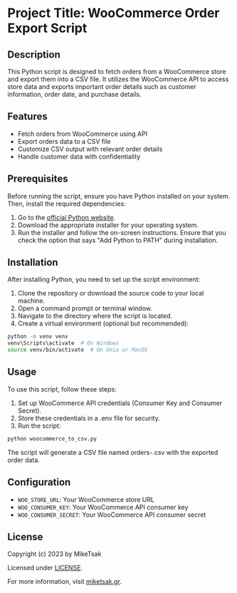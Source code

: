 # Project Title: WooCommerce Order Export Script

## Description
This Python script is designed to fetch orders from a WooCommerce store and export them into a CSV file. It utilizes the WooCommerce API to access store data and exports important order details such as customer information, order date, and purchase details.

## Features
- Fetch orders from WooCommerce using API
- Export orders data to a CSV file
- Customize CSV output with relevant order details
- Handle customer data with confidentiality

## Prerequisites

Before running the script, ensure you have Python installed on your system. Then, install the required dependencies:

1. Go to the [official Python website](https://www.python.org/downloads/).
2. Download the appropriate installer for your operating system.
3. Run the installer and follow the on-screen instructions. Ensure that you check the option that says "Add Python to PATH" during installation.


## Installation

After installing Python, you need to set up the script environment:

1. Clone the repository or download the source code to your local machine.
2. Open a command prompt or terminal window.
3. Navigate to the directory where the script is located.
4. Create a virtual environment (optional but recommended):

```bash
python -m venv venv
venv\Scripts\activate  # On Windows
source venv/bin/activate  # On Unix or MacOS
```

## Usage

To use this script, follow these steps:
1. Set up WooCommerce API credentials (Consumer Key and Consumer Secret).
2. Store these credentials in a .env file for security.
3. Run the script:

```bash
python woocommerce_to_csv.py
```

The script will generate a CSV file named orders-<date-time>.csv with the exported order data.

## Configuration

- `WOO_STORE_URL`: Your WooCommerce store URL
- `WOO_CONSUMER_KEY`: Your WooCommerce API consumer key
- `WOO_CONSUMER_SECRET`: Your WooCommerce API consumer secret

## License
Copyright (c) 2023 by MikeTsak

Licensed under [LICENSE](https://github.com/MikeTsak/woocommerce-to-cvs/LICENSE).

For more information, visit [miketsak.gr](https://miketsak.gr/).